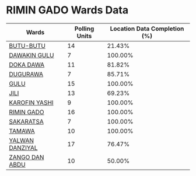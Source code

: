 
# RIMIN GADO Wards Data

| Wards | Polling Units | Location Data Completion (%) |
| ---- | ----- | ------- |
| [BUTU-BUTU](./wards/4694-butu-butu) | 14 | 21.43% |
| [DAWAKIN GULU](./wards/4695-dawakin-gulu) | 7 | 100.00% |
| [DOKA DAWA](./wards/4696-doka-dawa) | 11 | 81.82% |
| [DUGURAWA](./wards/4697-dugurawa) | 7 | 85.71% |
| [GULU](./wards/4698-gulu) | 15 | 100.00% |
| [JILI](./wards/4699-jili) | 13 | 69.23% |
| [KAROFIN YASHI](./wards/4700-karofin-yashi) | 9 | 100.00% |
| [RIMIN GADO](./wards/4701-rimin-gado) | 16 | 100.00% |
| [SAKARATSA](./wards/4702-sakaratsa) | 7 | 100.00% |
| [TAMAWA](./wards/4703-tamawa) | 10 | 100.00% |
| [YALWAN DANZIYAL](./wards/4704-yalwan-danziyal) | 17 | 76.47% |
| [ZANGO DAN ABDU](./wards/4705-zango-dan-abdu) | 10 | 50.00% |




